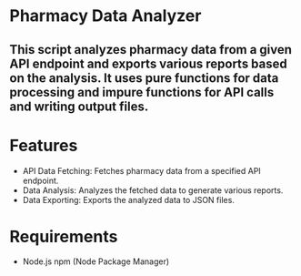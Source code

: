 # Pharmacy Data Analyzer
This script analyzes pharmacy data from a given API endpoint and exports various reports based on the analysis. It uses pure functions for data processing and impure functions for API calls and writing output files.
---
# Features
- API Data Fetching: Fetches pharmacy data from a specified API endpoint.
- Data Analysis: Analyzes the fetched data to generate various reports.
- Data Exporting: Exports the analyzed data to JSON files.

# Requirements
- Node.js
 npm (Node Package Manager)